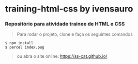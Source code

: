 # training-html-css by ivensauro

### Repositório para atividade trainee de HTML e CSS

> Para rodar o projeto, clone e faça os seguintes comandos

```
$ npm install
$ parcel index.pug
```

> ou abra o site online: https://ss-cat.github.io/
